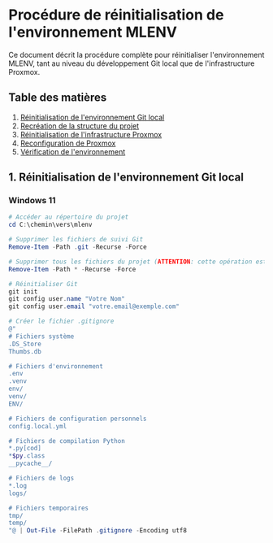# Procédure de réinitialisation de l'environnement MLENV

Ce document décrit la procédure complète pour réinitialiser l'environnement MLENV, tant au niveau du développement Git local que de l'infrastructure Proxmox.

## Table des matières
1. [Réinitialisation de l'environnement Git local](#1-réinitialisation-de-lenvironnement-git-local)
2. [Recréation de la structure du projet](#2-recréation-de-la-structure-du-projet)
3. [Réinitialisation de l'infrastructure Proxmox](#3-réinitialisation-de-linfrastructure-proxmox)
4. [Reconfiguration de Proxmox](#4-reconfiguration-de-proxmox)
5. [Vérification de l'environnement](#5-vérification-de-lenvironnement)

## 1. Réinitialisation de l'environnement Git local

### Windows 11
```powershell
# Accéder au répertoire du projet
cd C:\chemin\vers\mlenv

# Supprimer les fichiers de suivi Git
Remove-Item -Path .git -Recurse -Force

# Supprimer tous les fichiers du projet (ATTENTION: cette opération est irréversible)
Remove-Item -Path * -Recurse -Force

# Réinitialiser Git
git init
git config user.name "Votre Nom"
git config user.email "votre.email@exemple.com"

# Créer le fichier .gitignore
@"
# Fichiers système
.DS_Store
Thumbs.db

# Fichiers d'environnement
.env
.venv
env/
venv/
ENV/

# Fichiers de configuration personnels
config.local.yml

# Fichiers de compilation Python
*.py[cod]
*$py.class
__pycache__/

# Fichiers de logs
*.log
logs/

# Fichiers temporaires
tmp/
temp/
"@ | Out-File -FilePath .gitignore -Encoding utf8